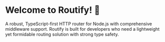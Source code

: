 # Welcome to Routify! 🐎 



A robust, TypeScript-first HTTP router for Node.js with comprehensive middleware support. Routify is built for developers who need a lightweight yet formidable routing solution with strong type safety.